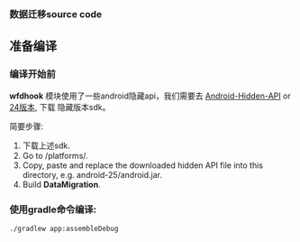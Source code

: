 ### 数据迁移source code

## 准备编译

### 编译开始前
**wfdhook** 模块使用了一些android隐藏api，我们需要去 [Android-Hidden-API](https://github.com/anggrayudi/android-hidden-api) or [24版本](https://github.com/Tornaco/Hidden-api-android-24), 下载
隐藏版本sdk。

简要步骤:
1. 下载上述sdk.
2. Go to <SDK location>/platforms/.
3. Copy, paste and replace the downloaded hidden API file into this directory, e.g. android-25/android.jar.
4. Build **DataMigration**.

### 使用gradle命令编译:
```
./gradlew app:assembleDebug
```
